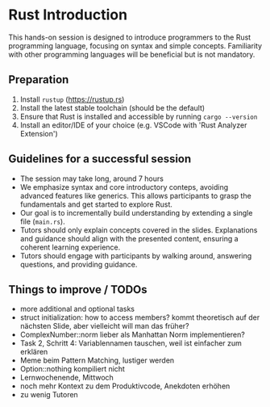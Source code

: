 # Rust Introduction

This hands-on session is designed to introduce programmers to the Rust programming language, focusing on syntax and simple concepts.
Familiarity with other programming languages will be beneficial but is not mandatory.

## Preparation

1. Install `rustup` (<https://rustup.rs>)
2. Install the latest stable toolchain (should be the default)
3. Ensure that Rust is installed and accessible by running `cargo --version`
4. Install an editor/IDE of your choice (e.g. VSCode with 'Rust Analyzer Extension')

## Guidelines for a successful session

- The session may take long, around 7 hours
- We emphasize syntax and core introductory conteps, avoiding advanced features like generics. This allows participants to grasp the fundamentals and get started to explore Rust.
- Our goal is to incrementally build understanding by extending a single file (`main.rs`).
- Tutors should only explain concepts covered in the slides. Explanations and guidance should align with the presented content, ensuring a coherent learning experience.
- Tutors should engage with participants by walking around, answering questions, and providing guidance.

## Things to improve / TODOs

- more additional and optional tasks
- struct initialization: how to access members? kommt theoretisch auf der nächsten Slide, aber vielleicht will man das früher?
- ComplexNumber::norm lieber als Manhattan Norm implementieren?
- Task 2, Schritt 4: Variablennamen tauschen, weil ist einfacher zum erklären
- Meme beim Pattern Matching, lustiger werden
- Option::nothing kompiliert nicht
- Lernwochenende, Mittwoch
- noch mehr Kontext zu dem Produktivcode, Anekdoten erhöhen
- zu wenig Tutoren
